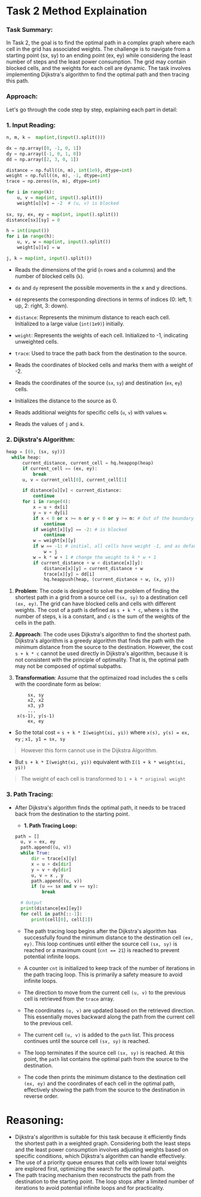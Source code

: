 # Task 2 Method Explaination
### Task Summary:
In Task 2, the goal is to find the optimal path in a complex graph where each cell in the grid has associated weights. The challenge is to navigate from a starting point (sx, sy) to an ending point (ex, ey) while considering the least number of steps and the least power consumption. The grid may contain blocked cells, and the weights for each cell are dynamic. The task involves implementing Dijkstra's algorithm to find the optimal path and then tracing this path.

### Approach:
Let's go through the code step by step, explaining each part in detail:

### 1. Input Reading:

```python
n, m, k =  map(int,(input().split()))

dx = np.array([0, -1, 0, 1])
dy = np.array([-1, 0, 1, 0])
dd = np.array([2, 3, 0, 1]) 

distance = np.full((n, m), int(1e9), dtype=int) 
weight = np.full((n, m), -1, dtype=int)
trace = np.zeros((n, m), dtype=int)

for i in range(k):
    u, v = map(int, input().split()) 
    weight[u][v] = -2  # (u, v) is blocked
    
sx, sy, ex, ey = map(int, input().split())
distance[sx][sy] = 0

h = int(input())
for i in range(h):
    u, v, w = map(int, input().split())
    weight[u][v] = w 

j, k = map(int, input().split())
```

- Reads the dimensions of the grid (`n` rows and `m` columns) and the number of blocked cells (`k`).

- `dx` and `dy` represent the possible movements in the x and y directions.
- `dd` represents the corresponding directions in terms of indices (0: left, 1: up, 2: right, 3: down).

- `distance`: Represents the minimum distance to reach each cell. Initialized to a large value (`int(1e9)`) initially.
- `weight`: Represents the weights of each cell. Initialized to -1, indicating unweighted cells.
- `trace`: Used to trace the path back from the destination to the source.

- Reads the coordinates of blocked cells and marks them with a weight of -2.
- Reads the coordinates of the source (`sx`, `sy`) and destination (`ex`, `ey`) cells.

- Initializes the distance to the source as 0.

- Reads additional weights for specific cells (`u`, `v`) with values `w`.

- Reads the values of `j` and `k`.
### 2. Dijkstra's Algorithm:

  ```python
  heap = [(0, (sx, sy))]
    while heap:
        current_distance, current_cell = hq.heappop(heap)
        if current_cell == (ex, ey):
            break
        u, v = current_cell[0], current_cell[1]

        if distance[u][v] < current_distance:
            continue
        for i in range(4):
            x = u + dx[i]
            y = v + dy[i]
            if x < 0 or x >= n or y < 0 or y >= m: # Out of the boundary
                continue 
            if weight[x][y] == -2: # is blocked
                continue
            w = weight[x][y]
            if w == -1: # initial, all cells have weight -1, and as default which will have weight j  
                w = j
            w = k * w + 1 # change the weight to k * w + 1
            if current_distance + w < distance[x][y]:
                distance[x][y] = current_distance + w
                trace[x][y] = dd[i]
                hq.heappush(heap, (current_distance + w, (x, y)))  
  ```

1. **Problem**: The code is designed to solve the problem of finding the shortest path in a grid from a source cell `(sx, sy)` to a destination cell `(ex, ey)`. The grid can have blocked cells and cells with different weights. The cost of a path is defined as `s + k * c`, where `s` is the number of steps, `k` is a constant, and `c` is the sum of the weights of the cells in the path.

2. **Approach**: The code uses Dijkstra's algorithm to find the shortest path. Dijkstra's algorithm is a greedy algorithm that finds the path with the minimum distance from the source to the destination. However, the cost `s + k * c` cannot be used directly in Dijkstra's algorithm, because it is not consistent with the principle of optimality. That is, the optimal path may not be composed of optimal subpaths.

3. **Transformation**: Assume that the optimaized road includes the s cells with the coordinate form as below:
```
        sx, sy
        x2, x2
        x3, y3
        ...
    x(s-1), y(s-1)
        ex, ey
```

- So the total cost = `s + k * Σ(weight(xi, yi))` where `x(s), y(s) = ex, ey` ; `x1, y1 = sx, sy`
> However this form cannot use in the Dijkstra Algorithm.
- But `s + k * Σ(weight(xi, yi))` equivalent with `Σ(1 + k * weight(xi, yi))` 
> The weight of each cell is transformed to `1 + k * original weight`
    
### 3. Path Tracing:
- After Dijkstra's algorithm finds the optimal path, it needs to be traced back from the destination to the starting point.

  - **1. Path Tracing Loop:**

  ```python
  path = [] 
    u, v = ex, ey
    path.append((u, v))
    while True:
        dir = trace[x][y]
        x = u + dx[dir]
        y = v + dy[dir]
        u, v = x , y
        path.append((u, v))
        if (u == sx and v == sy):
            break

    # Output
    print(distance[ex][ey])
    for cell in path[::-1]:
        print(cell[0], cell[1])
  ```

  - The path tracing loop begins after the Dijkstra's algorithm has successfully found the minimum distance to the destination cell `(ex, ey)`. This loop continues until either the source cell `(sx, sy)` is reached or a maximum count (`cnt == 21`) is reached to prevent potential infinite loops.

  - A counter `cnt` is initialized to keep track of the number of iterations in the path tracing loop. This is primarily a safety measure to avoid infinite loops.

  - The direction to move from the current cell `(u, v)` to the previous cell is retrieved from the `trace` array.

  - The coordinates `(u, v)` are updated based on the retrieved direction. This essentially moves backward along the path from the current cell to the previous cell.

  - The current cell `(u, v)` is added to the `path` list. This process continues until the source cell `(sx, sy)` is reached.

  - The loop terminates if the source cell `(sx, sy)` is reached. At this point, the `path` list contains the optimal path from the source to the destination.

  - The code then prints the minimum distance to the destination cell `(ex, ey)` and the coordinates of each cell in the optimal path, effectively showing the path from the source to the destination in reverse order.

# Reasoning:
- Dijkstra's algorithm is suitable for this task because it efficiently finds the shortest path in a weighted graph. Considering both the least steps and the least power consumption involves adjusting weights based on specific conditions, which Dijkstra's algorithm can handle effectively.
- The use of a priority queue ensures that cells with lower total weights are explored first, optimizing the search for the optimal path.
- The path tracing mechanism then reconstructs the path from the destination to the starting point. The loop stops after a limited number of iterations to avoid potential infinite loops and for practicality.

